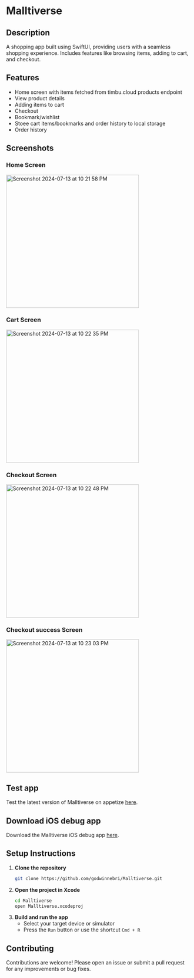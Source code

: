 # Malltiverse

## Description
A shopping app built using SwiftUI, providing users with a seamless shopping experience. Includes features like browsing items, adding to cart, and checkout.

## Features
- Home screen with items fetched from timbu.cloud products endpoint
- View product details
- Adding items to cart
- Checkout
- Bookmark/wishlist
- Stoee cart items/bookmarks and order history to local storage
- Order history

## Screenshots
### Home Screen
<img width="361" alt="Screenshot 2024-07-13 at 10 21 58 PM" src="https://github.com/user-attachments/assets/01de00c2-332f-4252-9f4a-28d6527f3295">

### Cart Screen
<img width="361" alt="Screenshot 2024-07-13 at 10 22 35 PM" src="https://github.com/user-attachments/assets/359efd59-2a17-4ad0-b8eb-4fa7b7e09d04">

### Checkout Screen
<img width="361" alt="Screenshot 2024-07-13 at 10 22 48 PM" src="https://github.com/user-attachments/assets/46e17131-53bb-4d09-9769-999f32561c7e">

### Checkout success Screen
<img width="361" alt="Screenshot 2024-07-13 at 10 23 03 PM" src="https://github.com/user-attachments/assets/960e54e4-60e3-42f9-8d75-77be1c8e779d">

## Test app
Test the latest version of Malltiverse on appetize [here](https://appetize.io/app/b_ql4c5ibkdietkawibc7wltuk34).

## Download iOS debug app
Download the Malltiverse iOS debug app [here](https://drive.google.com/file/d/1yynMIXcz6riBglOdTdowVHREGnnGGhQm/view?usp=sharing).

## Setup Instructions
1. **Clone the repository**
    ```bash
    git clone https://github.com/godwinnebri/Malltiverse.git
    ```
2. **Open the project in Xcode**
    ```bash
    cd Malltiverse
    open Malltiverse.xcodeproj
    ```
3. **Build and run the app**
    - Select your target device or simulator
    - Press the `Run` button or use the shortcut `Cmd + R`

## Contributing
Contributions are welcome! Please open an issue or submit a pull request for any improvements or bug fixes.

